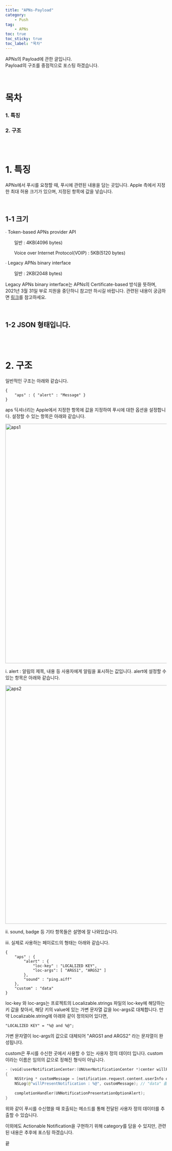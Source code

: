 ```yaml
---
title: "APNs-Payload"
category:
    - Push
tag:
    - APNs
toc: true
toc_sticky: true
toc_label: "목차"
---
```


APNs의 Payload에 관한 글입니다.   
Payload의 구조를 중점적으로 포스팅 하겠습니다.

<br/>

# 목차


### 1. 특징

### 2. 구조

<br/>
<br/>

# 1. 특징

APNs에서 푸시를 요청할 때, 푸시에 관련된 내용을 담는 곳입니다. Apple 측에서 지정한 최대 허용 크기가 있으며, 지정된 항목에 값을 넣습니다.

<br/>

## 1-1 크기

∙ Token-based APNs provider API

&nbsp;&nbsp;&nbsp;&nbsp;&nbsp;&nbsp;&nbsp;일반 : 4KB(4096 bytes)

&nbsp;&nbsp;&nbsp;&nbsp;&nbsp;&nbsp;&nbsp;Voice over Internet Protocol(VOIP) : 5KB(5120 bytes)

∙ Legacy APNs binary interface

&nbsp;&nbsp;&nbsp;&nbsp;&nbsp;&nbsp;&nbsp;일반 : 2KB(2048 bytes)

Legacy APNs binary interface는 APNs의 Certificate-based 방식을 뜻하며, 2021년 3월 31일 부로 지원을 중단하니 참고만 하시길 바랍니다. 관련된 내용이 궁금하면 [링크](https://developer.apple.com/kr/news/)를 참고하세요.

<br/>

## 1-2 JSON 형태입니다.

<br/>
<br/>

# 2. 구조

일반적인 구조는 아래와 같습니다.

~~~
{
    "aps" : { "alert" : "Message" }
}
~~~

aps 딕셔너리는 Apple에서 지정한 항목에 값을 지정하여 푸시에 대한 옵션을 설정합니다. 설정할 수 있는 항목은 아래와 같습니다.

<img width="745" alt="aps1" src="https://user-images.githubusercontent.com/61190690/98885617-b2b87880-24d5-11eb-92f4-553e2abf17e4.png">

<br/>

i. alert : 알림의 제목, 내용 등 사용자에게 알림을 표시하는 값입니다. alert에 설정할 수 있는 항목은 아래와 같습니다.

<img width="742" alt="aps2" src="https://user-images.githubusercontent.com/61190690/98885821-12af1f00-24d6-11eb-8e6a-e856bad3ed9d.png">

ii. sound, badge 등 기타 항목들은 설명에 잘 나와있습니다.

iii. 실제로 사용하는 페이로드의 형태는 아래와 같습니다.

~~~
{
    "aps" : {
        "alert" : {
            "loc-key" : "LOCALIZED KEY",
            "loc-args": [ "ARGS1", "ARGS2" ]
        },
        "sound" : "ping.aiff"
    },
    "custom" : "data"
}
~~~

loc-key 와 loc-args는 프로젝트의 Localizable.strings 파일의 loc-key에 해당하는 키 값을 찾아서, 해당 키의 value에 있는 가변 문자열 값을 loc-args로 대체합니다. 만약 Localizable.string에 아래와 같이 정의되어 있다면,

~~~
"LOCALIZED KEY" = "%@ and %@";
~~~

가변 문자열이 loc-args의 값으로 대체되어 "ARGS1 and ARGS2" 라는 문자열이 완성됩니다.

custom은 푸시를 수신한 곳에서 사용할 수 있는 사용자 정의 데이터 입니다. custom 이라는 이름은 임의의 값으로 정해진 형식이 아닙니다.

~~~swift
- (void)userNotificationCenter:(UNUserNotificationCenter *)center willPresentNotification:(UNNotification *)notification withCompletionHandler:(void (^)(UNNotificationPresentationOptions))completionHandler
{
    NSString * customMessage = [notification.request.content.userInfo objectForKey:@"custom"];
    NSLog(@"willPresentNotification : %@", customMessage); // "data" 출력
    
    completionHandler(UNNotificationPresentationOptionAlert);
}
~~~

위와 같이 푸시를 수신했을 때 호출되는 메소드를 통해 전달된 사용자 정의 데이터를 추출할 수 있습니다.

이외에도 Actionable Notification을 구현하기 위해 category를 담을 수 있지만, 관련된 내용은 추후에 포스팅 하겠습니다.

끝

